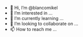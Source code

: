 - 👋 Hi, I’m @blancomikel
- 👀 I’m interested in ...
- 🌱 I’m currently learning ...
- 💞️ I’m looking to collaborate on ...
- 📫 How to reach me ...

<!---
blancomikel/blancomikel is a ✨ special ✨ repository because its `README.md` (this file) appears on your GitHub profile.
You can click the Preview link to take a look at your changes.
--->
